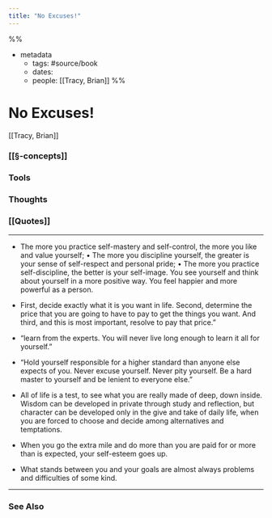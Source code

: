 ```yaml
---
title: "No Excuses!"
---
```

%%
- metadata
	- tags: #source/book
	- dates: 
	- people: [[Tracy, Brian]]
%%

# No Excuses!
[[Tracy, Brian]]

### [[§-concepts]]

### Tools

### Thoughts

### [[Quotes]]
---

- The more you practice self-mastery and self-control, the more you like and value yourself; • The more you discipline yourself, the greater is your sense of self-respect and personal pride; • The more you practice self-discipline, the better is your self-image. You see yourself and think about yourself in a more positive way. You feel happier and more powerful as a person.

- First, decide exactly what it is you want in life. Second, determine the price that you are going to have to pay to get the things you want. And third, and this is most important, resolve to pay that price.”

- “learn from the experts. You will never live long enough to learn it all for yourself.”

- “Hold yourself responsible for a higher standard than anyone else expects of you. Never excuse yourself. Never pity yourself. Be a hard master to yourself and be lenient to everyone else.”

- All of life is a test, to see what you are really made of deep, down inside. Wisdom can be developed in private through study and reflection, but character can be developed only in the give and take of daily life, when you are forced to choose and decide among alternatives and temptations.

- When you go the extra mile and do more than you are paid for or more than is expected, your self-esteem goes up.

- What stands between you and your goals are almost always problems and difficulties of some kind.


----
### See Also